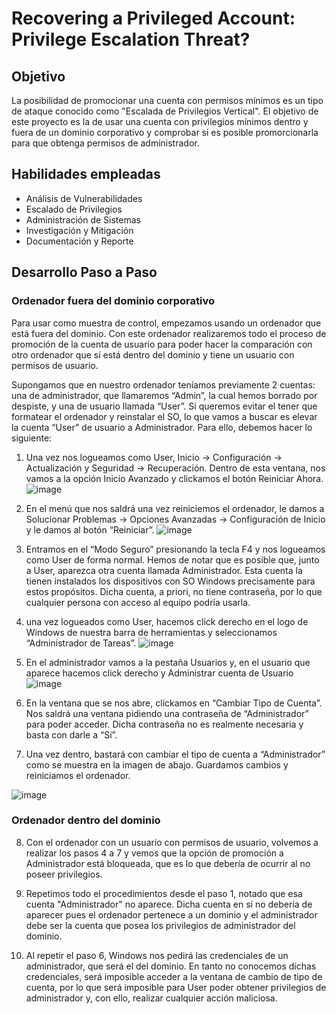 # Recovering a Privileged Account: Privilege Escalation Threat?

## Objetivo
La posibilidad de promocionar una cuenta con permisos mínimos es un tipo de ataque conocido como "Escalada de Privilegios Vertical". El objetivo de este proyecto es la de usar una cuenta con privilegios mínimos dentro y fuera de un dominio corporativo y comprobar si es posible promorcionarla para que obtenga permisos de administrador. 

## Habilidades empleadas
- Análisis de Vulnerabilidades
- Escalado de Privilegios
- Administración de Sistemas
- Investigación y Mitigación
- Documentación y Reporte

## Desarrollo Paso a Paso

### Ordenador fuera del dominio corporativo
Para usar como muestra de control, empezamos usando un ordenador que está fuera del dominio. Con este ordenador realizaremos todo el proceso de promoción de la cuenta de usuario para poder hacer la comparación con otro ordenador que sí está dentro del dominio y tiene un usuario con permisos de usuario.

Supongamos que en nuestro ordenador teníamos previamente 2 cuentas: una de administrador, que llamaremos “Admin”, la cual hemos borrado por despiste, y una de usuario llamada “User”.
Si queremos evitar el tener que formatear el ordenador y reinstalar el SO, lo que vamos a buscar es elevar la cuenta “User” de usuario a Administrador. Para ello, debemos hacer lo siguiente: 

1.	Una vez nos logueamos como User, Inicio -> Configuración -> Actualización y Seguridad -> Recuperación. Dentro de esta ventana, nos vamos a la opción Inicio Avanzado y clickamos el botón Reiniciar Ahora.
![image](https://github.com/JoseManuelMdlV/Recovering-a-Privileged-Account-Privilege-Escalation-Threat/assets/83475119/7795aa7c-ddff-4c29-b0c5-d525f8402333)

2.	En el menú que nos saldrá una vez reiniciemos el ordenador, le damos a Solucionar Problemas -> Opciones Avanzadas -> Configuración de Inicio y le damos al botón “Reiniciar”.
 ![image](https://github.com/JoseManuelMdlV/Recovering-a-Privileged-Account-Privilege-Escalation-Threat/assets/83475119/e01af29d-e8cb-4925-b5b3-129a754aac10)

3.	Entramos en el “Modo Seguro” presionando la tecla F4 y nos logueamos como User de forma normal. Hemos de notar que es posible que, junto a User, aparezca otra cuenta llamada Administrador. Esta cuenta la tienen instalados los dispositivos con SO Windows precisamente para estos propósitos. Dicha cuenta, a priori, no tiene contraseña, por lo que cualquier persona con acceso al equipo podría usarla. 

4.	una vez logueados como User, hacemos click derecho en el logo de Windows de nuestra barra de herramientas y seleccionamos “Administrador de Tareas”.
![image](https://github.com/JoseManuelMdlV/Recovering-a-Privileged-Account-Privilege-Escalation-Threat/assets/83475119/a532415e-3483-4038-be50-cf41dc87e8cd)

5.	En el administrador vamos a la pestaña Usuarios y, en el usuario que aparece hacemos click derecho y Administrar cuenta de Usuario
![image](https://github.com/JoseManuelMdlV/Recovering-a-Privileged-Account-Privilege-Escalation-Threat/assets/83475119/ffd60a5e-9adc-49d5-bc6d-12ea811b3808)

6.	En la ventana que se nos abre, clickamos en “Cambiar Tipo de Cuenta”. Nos saldrá una ventana pidiendo una contraseña de “Administrador” para poder acceder. Dicha contraseña no es realmente necesaria y basta con darle a “Sí”.

7.	Una vez dentro, bastará con cambiar el tipo de cuenta a “Administrador” como se muestra en la imagen de abajo. Guardamos cambios y reiniciamos el ordenador.

![image](https://github.com/JoseManuelMdlV/Recovering-a-Privileged-Account-Privilege-Escalation-Threat/assets/83475119/9087c11d-59ba-49e1-ba7a-f750581a725d)

### Ordenador dentro del dominio 
8. Con el ordenador con un usuario con permisos de usuario, volvemos a realizar los pasos 4 a 7 y vemos que la opción de promoción a Administrador está bloqueada, que es lo que debería de ocurrir al no poseer privilegios.

9. Repetimos todo el procedimientos desde el paso 1, notado que esa cuenta "Administrador" no aparece. Dicha cuenta en sí no debería de aparecer pues el ordenador pertenece a un dominio y el administrador debe ser la cuenta que posea los privilegios de administrador del dominio.

10. Al repetir el paso 6, Windows nos pedirá las credenciales de un administrador, que será el del dominio. En tanto no conocemos dichas credenciales, será imposible acceder a la ventana de cambio de tipo de cuenta, por lo que será imposible para User poder obtener privilegios de administrador y, con ello, realizar cualquier acción maliciosa.
